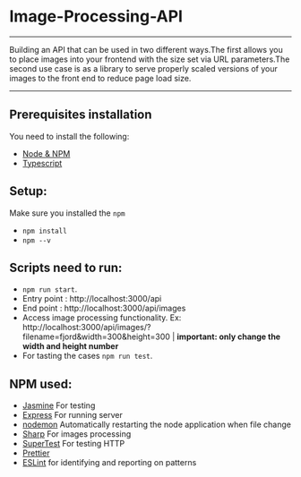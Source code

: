 # Image-Processing-API
***
Building an API that can be used in two different ways.The first allows you to place images into your frontend with the size set via URL parameters.The second use case is as a library to serve properly scaled versions of your images to the front end to reduce page load size.
***
##  Prerequisites installation
You need to install the following: 
- [Node & NPM](https://nodejs.org/en/download/)
- [Typescript](https://www.npmjs.com/package/typescript)

## Setup:
Make sure you installed the `npm`  
- `npm install`
- `npm --v`

## Scripts need to run: 
- `npm run start`. 
- Entry point : http://localhost:3000/api
- End point : http://localhost:3000/api/images
- Access image processing functionality. Ex: http://localhost:3000/api/images/?filename=fjord&width=300&height=300 | **important: only change the width and height number**
- For tasting the cases `npm run test`.


## NPM used: 
- [Jasmine](https://www.npmjs.com/package/jasmine) For testing 
- [Express](https://www.npmjs.com/package/express)  For running server 
- [nodemon](https://www.npmjs.com/package/nodemon) Automatically restarting the node application when file change
- [Sharp](https://www.npmjs.com/package/sharp) For images processing
- [SuperTest](https://www.npmjs.com/package/supertest) For testing HTTP
- [Prettier](https://www.npmjs.com/package/prettier)
- [ESLint](https://www.npmjs.com/package/eslint) for identifying and reporting on patterns
